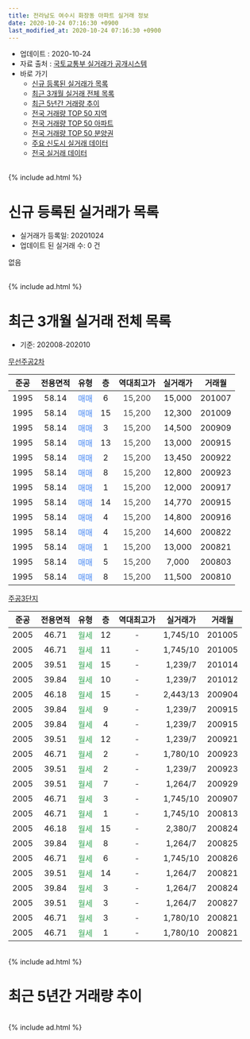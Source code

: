 ```yaml
---
title: 전라남도 여수시 화장동 아파트 실거래 정보
date: 2020-10-24 07:16:30 +0900
last_modified_at: 2020-10-24 07:16:30 +0900
---
```


* 업데이트 : 2020-10-24
* 자료 출처 : [국토교통부 실거래가 공개시스템](http://rt.molit.go.kr)
* 바로 가기
    * [신규 등록된 실거래가 목록](#신규-등록된-실거래가-목록)
    * [최근 3개월 실거래 전체 목록](#최근-3개월-실거래-전체-목록)
    * [최근 5년간 거래량 추이](#최근-5년간-거래량-추이)
    * [전국 거래량 TOP 50 지역](https://inasie.github.io/apt-trade-info/최근-3개월-전국에서-가장-거래가-많이-발생한-지역)
    * [전국 거래량 TOP 50 아파트](https://inasie.github.io/apt-trade-info/최근-3개월-전국에서-가장-거래가-많이-발생한-아파트)
    * [전국 거래량 TOP 50 분양권](https://inasie.github.io/apt-trade-info/최근-3개월-전국에서-가장-거래가-많이-발생한-분양권)
    * [주요 신도시 실거래 데이터](https://inasie.github.io/apt-trade-info/주요-신도시)
    * [전국 실거래 데이터](https://inasie.github.io/apt-trade-info/전국)
<br>
{% include ad.html %}
<br>

# 신규 등록된 실거래가 목록
* 실거래가 등록일: 20201024
* 업데이트 된 실거래 수: 0 건

없음

<br>
{% include ad.html %}
<br>

# 최근 3개월 실거래 전체 목록
* 기준: 202008-202010


[무선주공2차](https://search.naver.com/search.naver?query=%EC%A0%84%EB%9D%BC%EB%82%A8%EB%8F%84+%EC%97%AC%EC%88%98%EC%8B%9C+%ED%99%94%EC%9E%A5%EB%8F%99+%EB%AC%B4%EC%84%A0%EC%A3%BC%EA%B3%B52%EC%B0%A8)

|준공|전용면적|유형|층|역대최고가|실거래가|거래월|
|:---:|:---:|:---:|:---:|:---:|:---:|:---:|
|1995|58.14|<span style="color:#4285f3">매매</span>|6|<span style="color:#444444">15,200</span>|15,000|201007|
|1995|58.14|<span style="color:#4285f3">매매</span>|15|<span style="color:#444444">15,200</span>|12,300|201009|
|1995|58.14|<span style="color:#4285f3">매매</span>|3|<span style="color:#444444">15,200</span>|14,500|200909|
|1995|58.14|<span style="color:#4285f3">매매</span>|13|<span style="color:#444444">15,200</span>|13,000|200915|
|1995|58.14|<span style="color:#4285f3">매매</span>|2|<span style="color:#444444">15,200</span>|13,450|200922|
|1995|58.14|<span style="color:#4285f3">매매</span>|8|<span style="color:#444444">15,200</span>|12,800|200923|
|1995|58.14|<span style="color:#4285f3">매매</span>|1|<span style="color:#444444">15,200</span>|12,000|200917|
|1995|58.14|<span style="color:#4285f3">매매</span>|14|<span style="color:#444444">15,200</span>|14,770|200915|
|1995|58.14|<span style="color:#4285f3">매매</span>|4|<span style="color:#444444">15,200</span>|14,800|200916|
|1995|58.14|<span style="color:#4285f3">매매</span>|4|<span style="color:#444444">15,200</span>|14,600|200822|
|1995|58.14|<span style="color:#4285f3">매매</span>|1|<span style="color:#444444">15,200</span>|13,000|200821|
|1995|58.14|<span style="color:#4285f3">매매</span>|5|<span style="color:#444444">15,200</span>|7,000|200803|
|1995|58.14|<span style="color:#4285f3">매매</span>|8|<span style="color:#444444">15,200</span>|11,500|200810|

[주공3단지](https://search.naver.com/search.naver?query=%EC%A0%84%EB%9D%BC%EB%82%A8%EB%8F%84+%EC%97%AC%EC%88%98%EC%8B%9C+%ED%99%94%EC%9E%A5%EB%8F%99+%EC%A3%BC%EA%B3%B53%EB%8B%A8%EC%A7%80)

|준공|전용면적|유형|층|역대최고가|실거래가|거래월|
|:---:|:---:|:---:|:---:|:---:|:---:|:---:|
|2005|46.71|<span style="color:#34a853">월세</span>|12|<span style="color:#444444">-</span>|1,745/10|201005|
|2005|46.71|<span style="color:#34a853">월세</span>|11|<span style="color:#444444">-</span>|1,745/10|201005|
|2005|39.51|<span style="color:#34a853">월세</span>|15|<span style="color:#444444">-</span>|1,239/7|201014|
|2005|39.84|<span style="color:#34a853">월세</span>|10|<span style="color:#444444">-</span>|1,239/7|201012|
|2005|46.18|<span style="color:#34a853">월세</span>|15|<span style="color:#444444">-</span>|2,443/13|200904|
|2005|39.84|<span style="color:#34a853">월세</span>|9|<span style="color:#444444">-</span>|1,239/7|200915|
|2005|39.84|<span style="color:#34a853">월세</span>|4|<span style="color:#444444">-</span>|1,239/7|200915|
|2005|39.51|<span style="color:#34a853">월세</span>|12|<span style="color:#444444">-</span>|1,239/7|200921|
|2005|46.71|<span style="color:#34a853">월세</span>|2|<span style="color:#444444">-</span>|1,780/10|200923|
|2005|39.51|<span style="color:#34a853">월세</span>|2|<span style="color:#444444">-</span>|1,239/7|200923|
|2005|39.51|<span style="color:#34a853">월세</span>|7|<span style="color:#444444">-</span>|1,264/7|200929|
|2005|46.71|<span style="color:#34a853">월세</span>|3|<span style="color:#444444">-</span>|1,745/10|200907|
|2005|46.71|<span style="color:#34a853">월세</span>|1|<span style="color:#444444">-</span>|1,745/10|200813|
|2005|46.18|<span style="color:#34a853">월세</span>|15|<span style="color:#444444">-</span>|2,380/7|200824|
|2005|39.84|<span style="color:#34a853">월세</span>|8|<span style="color:#444444">-</span>|1,264/7|200825|
|2005|46.71|<span style="color:#34a853">월세</span>|6|<span style="color:#444444">-</span>|1,745/10|200826|
|2005|39.51|<span style="color:#34a853">월세</span>|14|<span style="color:#444444">-</span>|1,264/7|200821|
|2005|39.84|<span style="color:#34a853">월세</span>|3|<span style="color:#444444">-</span>|1,264/7|200824|
|2005|39.51|<span style="color:#34a853">월세</span>|3|<span style="color:#444444">-</span>|1,264/7|200827|
|2005|46.71|<span style="color:#34a853">월세</span>|3|<span style="color:#444444">-</span>|1,780/10|200821|
|2005|46.71|<span style="color:#34a853">월세</span>|1|<span style="color:#444444">-</span>|1,780/10|200821|


<br>
{% include ad.html %}
<br>

# 최근 5년간 거래량 추이


<div style="width:100%;">
    <canvas id="deal_progress" height="200"></canvas>
</div>

<script>
new Chart(document.getElementById("deal_progress"), {
    type: 'line',
    data: {
        labels: ['201510','201511','201512','201601','201602','201603','201604','201605','201606','201607','201608','201609','201610','201611','201612','201701','201702','201703','201704','201705','201706','201707','201708','201709','201710','201711','201712','201801','201802','201803','201804','201805','201806','201807','201808','201809','201810','201811','201812','201901','201902','201903','201904','201905','201906','201907','201908','201909','201910','201911','201912','202001','202002','202003','202004','202005','202006','202007','202008','202009','202010'],
        datasets: [{
            label: '매매',
            pointRadius: 1,
            data: [4, 1, 4, 2, 3, 9, 7, 4, 6, 2, 2, 1, 9, 2, 1, 2, 6, 8, 1, 6, 12, 4, 4, 5, 4, 3, 0, 3, 3, 5, 4, 4, 3, 3, 6, 3, 3, 4, 3, 5, 2, 5, 4, 6, 5, 4, 3, 4, 1, 1, 5, 3, 6, 4, 2, 7, 1, 8, 4, 7, 2],
            borderColor: "rgba(255, 201, 14, 1)",
            backgroundColor: "rgba(255, 201, 14, 0.5)",
            fill: false,
            lineTension: 0
        },{
            label: '전월세',
            pointRadius: 1,
            data: [3, 1, 8, 1, 0, 5, 2, 12, 5, 14, 11, 11, 5, 5, 3, 7, 12, 4, 3, 42, 15, 15, 26, 13, 10, 11, 6, 7, 9, 8, 8, 15, 9, 11, 10, 13, 7, 6, 7, 7, 9, 2, 5, 47, 9, 12, 46, 11, 15, 6, 19, 4, 9, 0, 7, 7, 6, 7, 9, 8, 4],
            borderColor: "rgba(0, 141, 185, 1)",
            backgroundColor: "rgba(0, 141, 185, 0.5)",
            fill: false,
            lineTension: 0
        }
        ]
    },
    options: {
        responsive: true,
        title: {
            display: false
        },
        tooltips: {
            mode: 'index',
            intersect: false
        },
        hover: {
            mode: 'nearest',
            intersect: true
        },
        scales: {
            xAxes: [{
                display: true,
                scaleLabel: {
                    display: true,
                    labelString: '년/월'
                }
            }],
            yAxes: [{
                display: true,
                ticks: {
                    suggestedMin: 0,
                },
                scaleLabel: {
                    display: true,
                    labelString: '실거래 수'
                }
            }]
        }
    }
});

</script>


<br>
{% include ad.html %}
<br>

